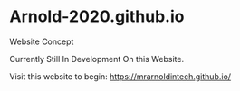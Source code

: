 # Arnold-2020.github.io
Website Concept 


Currently Still In Development On this Website.

Visit this website to begin: https://mrarnoldintech.github.io/
